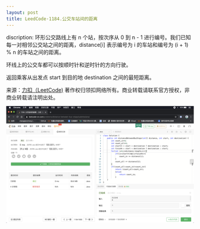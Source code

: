 ```yaml
---
layout: post
title: LeedCode·1184.公交车站间的距离
---
```

discription:
环形公交路线上有 n 个站，按次序从 0 到 n - 1 进行编号。我们已知每一对相邻公交站之间的距离，distance[i] 表示编号为 i 的车站和编号为 (i + 1) % n 的车站之间的距离。

环线上的公交车都可以按顺时针和逆时针的方向行驶。

返回乘客从出发点 start 到目的地 destination 之间的最短距离。

来源：[力扣（LeetCode)](https://leetcode-cn.com/problems/distance-between-bus-stops)
著作权归领扣网络所有。商业转载请联系官方授权，非商业转载请注明出处。

![_config.yml](../images/arith.png)
